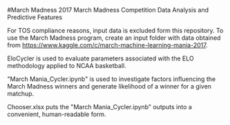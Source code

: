 #March Madness
2017 March Madness Competition Data Analysis and Predictive Features

For TOS compliance reasons, input data is excluded form this repository. To use the March Madness program, create an input folder with 
data obtained from https://www.kaggle.com/c/march-machine-learning-mania-2017.

EloCycler is used to evaluate parameters associated with the ELO methodology applied to NCAA basketball.

"March Mania_Cycler.ipynb" is used to investigate factors influencing the March Madness winners and generate likelihood of a winner for a given matchup.

Chooser.xlsx puts the "March Mania_Cycler.ipynb" outputs into a convenient, human-readable form.
